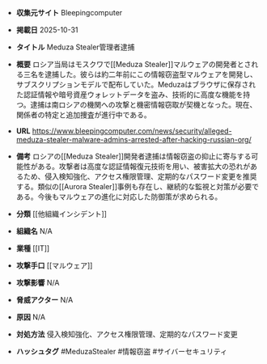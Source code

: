 - **収集元サイト**
Bleepingcomputer

- **掲載日**
2025-10-31

- **タイトル**
Meduza Stealer管理者逮捕

- **概要**
ロシア当局はモスクワで[[Meduza Stealer]]マルウェアの開発者とされる三名を逮捕した。彼らは約二年前にこの情報窃盗型マルウェアを開発し、サブスクリプションモデルで配布していた。Meduzaはブラウザに保存された認証情報や暗号資産ウォレットデータを盗み、技術的に高度な機能を持つ。逮捕は南ロシアの機関への攻撃と機密情報窃取が契機となった。現在、関係者の特定と追加捜査が進行中である。

- **URL**
https://www.bleepingcomputer.com/news/security/alleged-meduza-stealer-malware-admins-arrested-after-hacking-russian-org/

- **備考**
ロシアの[[Meduza Stealer]]開発者逮捕は情報窃盗の抑止に寄与する可能性がある。攻撃者は高度な認証情報復元技術を用い、被害拡大の恐れがあるため、侵入検知強化、アクセス権限管理、定期的なパスワード変更を推奨する。類似の[[Aurora Stealer]]事例も存在し、継続的な監視と対策が必要である。今後もマルウェアの進化に対応した防御策が求められる。

- **分類**
[[他組織インシデント]]

- **組織名**
N/A

- **業種**
[[IT]]

- **攻撃手口**
[[マルウェア]]

- **攻撃影響**
N/A

- **脅威アクター**
N/A

- **原因**
N/A

- **対処方法**
侵入検知強化、アクセス権限管理、定期的なパスワード変更

- **ハッシュタグ**
#MeduzaStealer #情報窃盗 #サイバーセキュリティ
